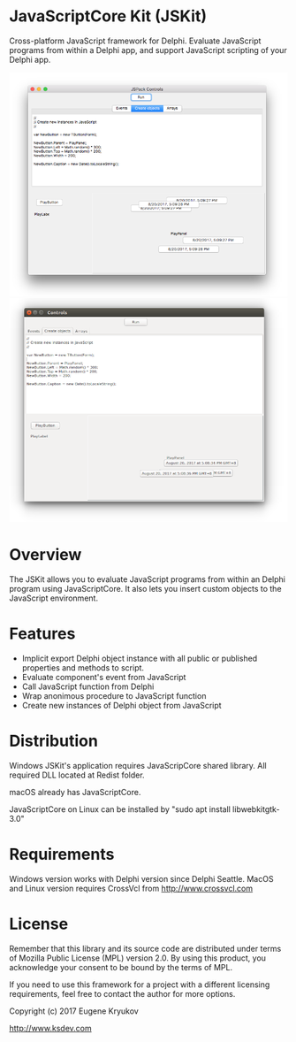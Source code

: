 # JavaScriptCore Kit (JSKit) 

Cross-platform JavaScript framework for Delphi. Evaluate JavaScript programs from within a Delphi app, and support JavaScript scripting of your Delphi app.

![MacOS](Screenshots/macos.png)
![Linux](Screenshots/linux.png)

# Overview

The JSKit allows you to evaluate JavaScript programs from within an Delphi program using JavaScriptCore. It also lets you insert custom objects to the JavaScript environment.

# Features

* Implicit export Delphi object instance with all public or published properties and methods to script.
* Evaluate component's event from JavaScript
* Call JavaScript function from Delphi
* Wrap anonimous procedure to JavaScript function
* Create new instances of Delphi object from JavaScript

# Distribution

Windows JSKit's application requires JavaScripCore shared library. All required DLL located at Redist folder. 

macOS already has JavaScriptCore.

JavaScriptCore on Linux can be installed by "sudo apt install libwebkitgtk-3.0"

# Requirements

Windows version works with Delphi version since Delphi Seattle. MacOS and Linux version requires CrossVcl from http://www.crossvcl.com

# License

Remember that this library and its source code are distributed under terms of Mozilla Public License (MPL) version 2.0. By using this product, you acknowledge your consent to be bound by the terms of MPL.

If you need to use this framework for a project with a different licensing requirements, feel free to contact the author for more options.

Copyright (c) 2017 Eugene Kryukov

http://www.ksdev.com